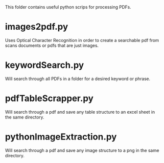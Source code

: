 This folder contains useful python scrips for processing PDFs.  

# images2pdf.py 
Uses Optical Character Recognition in order to create a searchable pdf from scans documents or pdfs that are just images.

# keywordSearch.py
Will search through all PDFs in a folder for a desired keyword or phrase.

# pdfTableScrapper.py
Will search through a pdf and save any table structure to an excel sheet in the same directory.

# pythonImageExtraction.py
Will search through a pdf and save any image structure to a png in the same directory.
